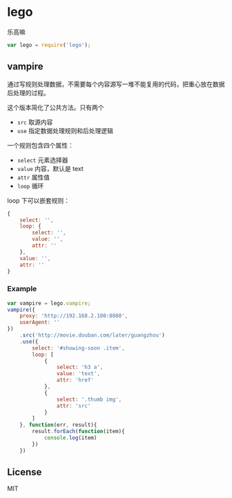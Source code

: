 # lego
乐高嘛
```js
var lego = require('lego');
```

## vampire
通过写规则处理数据，不需要每个内容源写一堆不能复用的代码，把重心放在数据后处理的过程。

这个版本简化了公共方法。只有两个
- `src` 取源内容
- `use` 指定数据处理规则和后处理逻辑

一个规则包含四个属性：
- `select` 元素选择器
- `value` 内容，默认是 text
- `attr` 属性值
- `loop` 循环

loop 下可以嵌套规则：
```js
{
    select: '',
    loop: {
        select: '',
        value: '',
        attr: ''
    },
    value: '',
    attr: ''
}
```

### Example
```js
var vampire = lego.vampire;
vampire({
    proxy: 'http://192.168.2.100:8080',
    userAgent: ''
})
    .src('http://movie.douban.com/later/guangzhou')
    .use({
        select: '#showing-soon .item',
        loop: [
            {
                select: 'h3 a',
                value: 'text',
                attr: 'href'
            },
            {
                select: '.thumb img',
                attr: 'src'
            }
        ]
    }, function(err, result){
        result.forEach(function(item){
            console.log(item)
        })
    })
```


## License
MIT
